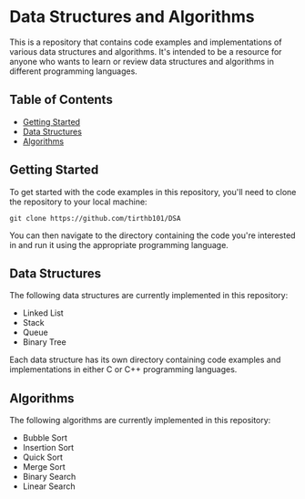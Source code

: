 

# Data Structures and Algorithms

This is a repository that contains code examples and implementations of various data structures and algorithms. It's intended to be a resource for anyone who wants to learn or review data structures and algorithms in different programming languages.

## Table of Contents

* [Getting Started](#getting-started)
* [Data Structures](#data-structures)
* [Algorithms](#algorithms)

## Getting Started

To get started with the code examples in this repository, you'll need to clone the repository to your local machine:

```
git clone https://github.com/tirthb101/DSA
```

You can then navigate to the directory containing the code you're interested in and run it using the appropriate programming language.

## Data Structures

The following data structures are currently implemented in this repository:

* Linked List
* Stack
* Queue
* Binary Tree

Each data structure has its own directory containing code examples and implementations in either C or C++ programming languages.

## Algorithms

The following algorithms are currently implemented in this repository:

* Bubble Sort
* Insertion Sort
* Quick Sort
* Merge Sort
* Binary Search
* Linear Search

